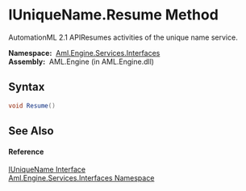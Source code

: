 IUniqueName.Resume Method
=========================
AutomationML 2.1 APIResumes activities of the unique name service.

  **Namespace:**  [Aml.Engine.Services.Interfaces][1]  
  **Assembly:**  AML.Engine (in AML.Engine.dll)

Syntax
------

```csharp
void Resume()
```


See Also
--------

#### Reference
[IUniqueName Interface][2]  
[Aml.Engine.Services.Interfaces Namespace][1]  

[1]: ../README.md
[2]: README.md
[3]: https://www.automationml.org
[4]: ../../icons/logoShade.png